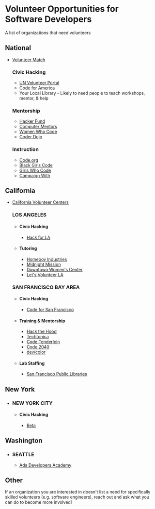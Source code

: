 # Volunteer Opportunities for Software Developers

A list of organizations that need volunteers

## National
  - [Volunteer Match](https://www.volunteermatch.org)

    ### Civic Hacking
    - [UN Volunteer Portal](https://www.onlinevolunteering.org/en)
    - [Code for America](https://brigade.codeforamerica.org)
    - Your Local Library - Likely to need people to teach workshops, mentor, & help

    ### Mentorship
    - [Hacker Fund](https://www.hacker.fund)
    - [Computer Mentors](https://computermentors.org/volunteer)
    - [Women Who Code](https://www.womenwhocode.com)
    - [Coder Dojo](https://coderdojo.com)

    ### Instruction
    - [Code.org](https://code.org/volunteer)
    - [Black Girls Code](https://www.blackgirlscode.com)
    - [Girls Who Code](https://girlswhocode.com)
    - [Campaign With](https://campaignwith.com)

## California

- [California Volunteer Centers](https://www.californiavolunteers.ca.gov/get-involved/volunteer-centers)
    
    ### LOS ANGELES
    -
        #### Civic Hacking
        - [Hack for LA](https://www.hackforla.org)
     -
        #### Tutoring
        - [Homeboy Industries](https://homeboyindustries.org/get-involved/volunteer)
        - [Midnight Mission](https://www.midnightmission.org/get-involved/volunteer)
        - [Downtown Women's Center](https://downtownwomenscenter.org/volunteer)
        - [Let's Volunteer LA](https://letsvolunteerla.org/listing-item/grass-roots-neighbors/?way_to_help=796305)

    ### SAN FRANCISCO BAY AREA
    -
        #### Civic Hacking
        - [Code for San Francisco](https://codeforsanfrancisco.org)
    -
        #### Training & Mentorship
        - [Hack the Hood](https://www.hackthehood.org/volunteer.html)
        - [Techtonica](https://techtonica.org/volunteer)
        - [Code Tenderloin](https://www.codetenderloin.org/volunteers)
        - [Code 2040](http://www.code2040.org/volunteer)
        - [dev/color](https://www.devcolor.org/about)
    -
        #### Lab Staffing
        - [San Francisco Public Libraries](https://sfpl.org/volunteer)

## New York
- 
    ### NEW YORK CITY
    -
        #### Civic Hacking
        - [Beta](https://beta.nyc/)

## Washington
-
  ### SEATTLE
  - [Ada Developers Academy](https://adadevelopersacademy.org/volunteer)

## Other
If an organization you are interested in doesn't list a need for specifically skilled volunteers (e.g. software engineers), reach out and ask what you can do to become more involved!
